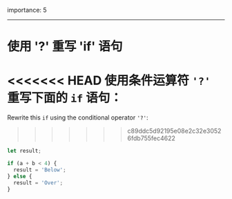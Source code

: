 importance: 5

---

# 使用 '?' 重写 'if' 语句

<<<<<<< HEAD
使用条件运算符 `'?'` 重写下面的 `if` 语句：
=======
Rewrite this `if` using the conditional operator `'?'`:
>>>>>>> c89ddc5d92195e08e2c32e30526fdb755fec4622

```js
let result;

if (a + b < 4) {
  result = 'Below';
} else {
  result = 'Over';
}
```

